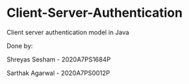 # Client-Server-Authentication
Client server authentication model in Java

Done by:

Shreyas Sesham - 2020A7PS1684P

Sarthak Agarwal - 2020A7PS0012P


